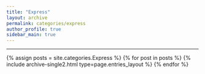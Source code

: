 ```yaml
---
title: "Express"
layout: archive
permalink: categories/express
author_profile: true
sidebar_main: true
---
```


<!-- 공백이 포함되어 있는 카테고리 이름의 경우 site.categories['a b c'] 이런식으로! -->

---

{% assign posts = site.categories.Express %}
{% for post in posts %} {% include archive-single2.html type=page.entries_layout %} {% endfor %}
